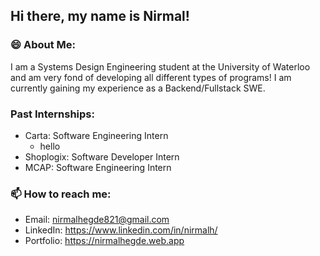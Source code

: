 ## Hi there, my name is Nirmal!

### 😄 About Me:
I am a Systems Design Engineering student at the University of Waterloo and am very fond of developing all different types of programs! I am currently gaining my experience as a Backend/Fullstack SWE.

### Past Internships:
- Carta: Software Engineering Intern
  - hello
- Shoplogix: Software Developer Intern
- MCAP: Software Engineering Intern

### 📫 How to reach me:
- Email: nirmalhegde821@gmail.com
- LinkedIn: https://www.linkedin.com/in/nirmalh/
- Portfolio: https://nirmalhegde.web.app
